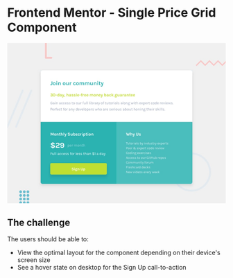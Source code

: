 # Frontend Mentor - Single Price Grid Component

![Design preview for the Single Price Grid Component coding challenge](./design/desktop-preview.jpg)

## The challenge

The users should be able to:

- View the optimal layout for the component depending on their device's screen size
- See a hover state on desktop for the Sign Up call-to-action



